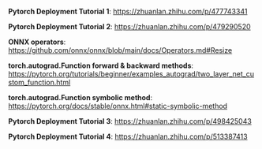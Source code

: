 **Pytorch Deployment Tutorial 1**: https://zhuanlan.zhihu.com/p/477743341

**Pytorch Deployment Tutorial 2**: https://zhuanlan.zhihu.com/p/479290520

**ONNX operators**: https://github.com/onnx/onnx/blob/main/docs/Operators.md#Resize

**torch.autograd.Function forward & backward methods**: https://pytorch.org/tutorials/beginner/examples_autograd/two_layer_net_custom_function.html

**torch.autograd.Function symbolic method**: https://pytorch.org/docs/stable/onnx.html#static-symbolic-method

**Pytorch Deployment Tutorial 3**: https://zhuanlan.zhihu.com/p/498425043

**Pytorch Deployment Tutorial 4**: https://zhuanlan.zhihu.com/p/513387413